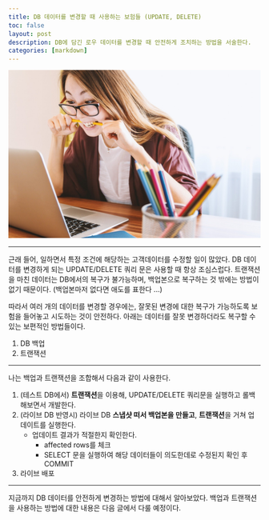 ```yaml
---
title: DB 데이터를 변경할 때 사용하는 보험들 (UPDATE, DELETE)
toc: false
layout: post
description: DB에 담긴 로우 데이터를 변경할 때 안전하게 조치하는 방법을 서술한다.
categories: [markdown]
---
```

![schema](media/fail-db.jpg)

---

근래 들어, 일하면서 특정 조건에 해당하는 고객데이터를 수정할 일이 많았다. DB 데이터를 변경하게 되는 UPDATE/DELETE 쿼리 문은 사용할 때 항상 조심스럽다. 트랜잭션을 마친 데이터는 DB에서의 복구가 불가능하며, 백업본으로 복구하는 것 밖에는 방법이 없기 때문이다. (백업본마저 없다면 애도를 표한다 ...) 

따라서 여러 개의 데이터를 변경할 경우에는, 잘못된 변경에 대한 복구가 가능하도록 보험을 들어놓고 시도하는 것이 안전하다. 아래는 데이터를 잘못 변경하더라도 복구할 수 있는 보편적인 방법들이다. 

1. DB 백업
2. 트랜잭션

---

나는 백업과 트랜잭션을 조합해서 다음과 같이 사용한다.

1. (테스트 DB에서) **트랜잭션**을 이용해, UPDATE/DELETE 쿼리문을 실행하고 롤백해보면서 개발한다.
2. (라이브 DB 반영시) 라이브 DB **스냅샷 떠서 백업본을 만들고**, **트랜잭션**을 거쳐 업데이트를 실행한다.
    - 업데이트 결과가 적절한지 확인한다.
        - affected rows를 체크
        - SELECT 문을 실행하여 해당 데이터들이 의도한데로 수정된지 확인 후 COMMIT
3. 라이브 배포

---

지금까지 DB 데이터를 안전하게 변경하는 방법에 대해서 알아보았다. 백업과 트랜잭션을 사용하는 방법에 대한 내용은 다음 글에서 다룰 예정이다. 
